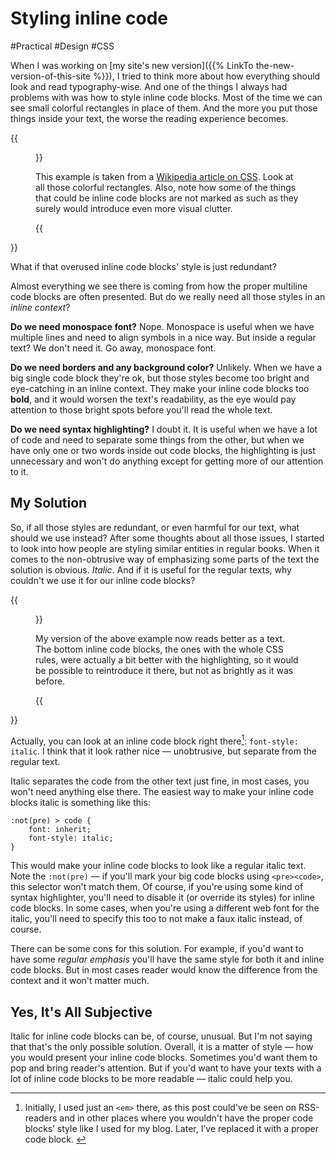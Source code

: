 # Styling inline code

#Practical #Design #CSS

When I was working on [my site's new version]({{% LinkTo the-new-version-of-this-site %}}), I tried to think more about how everything should look and read typography-wise. And one of the things I always had problems with was how to style inline code blocks. Most of the time we can see small colorful rectangles in place of them. And the more you put those things inside your text, the worse the reading experience becomes.

{{<Figure src="example.png" alt="Screenshot from Wikipedia">}}

This example is taken from a [Wikipedia article on CSS](https://en.wikipedia.org/wiki/Cascading_Style_Sheets#Selector). Look at all those colorful rectangles. Also, note how some of the things that could be inline code blocks are not marked as such as they surely would introduce even more visual clutter.

{{</Figure>}}

What if that overused inline code blocks' style is just redundant?

Almost everything we see there is coming from how the proper multiline code blocks are often presented. But do we really need  all those styles in an _inline context_?

**Do we need monospace font?** Nope. Monospace is useful when we have multiple lines and need to align symbols in a nice way. But inside a regular text? We don't need it. Go away, monospace font.

**Do we need borders and any background color?** Unlikely. When we have a big single code block they're ok, but those styles become too bright and eye-catching in an inline context. They make your inline code blocks too **bold**, and it would worsen the text's readability, as the eye would pay attention to those bright spots before you'll read the whole text.

**Do we need syntax highlighting?** I doubt it. It is useful when we have a lot of code and need to separate some things from the other, but when we have only one or two words inside out code blocks, the highlighting is just unnecessary and won't do anything except for getting more of our attention to it.


## My Solution

So, if all those styles are redundant, or even harmful for our text, what should we use instead? After some thoughts about all those issues, I started to look into how people are styling similar entities in regular books. When it comes to the non-obtrusive way of emphasizing some parts of the text the solution is obvious. _Italic_. And if it is useful for the regular texts,  why couldn't we use it for our inline code blocks?

{{<Figure src="solution.png" alt="Fixed screenshot from Wikipedia">}}

My version of the above example now reads better as a text. The bottom inline code blocks, the ones with the whole CSS rules, were actually a bit better with the highlighting, so it would be possible to reintroduce it there, but not as brightly as it was before.

{{</Figure>}}

Actually, you can look at an inline code block right there[^semantics]: `font-style: italic`. I think that it look rather nice — unobtrusive, but separate from the regular text.

[^semantics]: Initially, I used just an `<em>` there, as this post could've be seen on RSS-readers and in other places where you wouldn't have the proper code blocks’ style like I used for my blog. Later, I’ve replaced it with a proper code block. <!-- span="2" -->

Italic separates the code from the other text just fine, in most cases, you won't need anything else there. The easiest way to make your inline code blocks italic is something like this:

``` Stylus
:not(pre) > code {
    font: inherit;
    font-style: italic;
}
```

This would make your inline code blocks to look like a regular italic text. Note the `:not(pre)` — if you'll mark your big code blocks using `<pre><code>`, this selector won't match them. Of course, if you're using some kind of syntax highlighter, you'll need to disable it (or override its styles) for inline code blocks. In some cases, when you're using a different web font for the italic, you'll need to specify this too to not make a faux italic instead, of course.

There can be some cons for this solution. For example, if you'd want to have some _regular emphasis_ you'll have the same style for both it and inline code blocks. But in most cases reader would know the difference from the context and it won't matter much.

## Yes, It's All Subjective

Italic for inline code blocks can be, of course, unusual. But I'm not saying that that's the only possible solution.
Overall, it is a matter of style — how you would present your inline code blocks. Sometimes you'd want them to pop and bring reader's attention. But if you'd want to have your texts with a lot of inline code blocks to be more readable — italic could help you.
